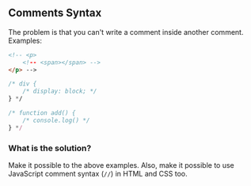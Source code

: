 ## Comments Syntax

The problem is that you can't write a comment inside another comment. Examples:

```html
<!-- <p>
	<!-- <span></span> -->
</p> -->
```

```css
/* div {
	/* display: block; */
} */
```

```js
/* function add() {
	/* console.log() */
} */
```

### What is the solution?

Make it possible to the above examples. Also, make it possible to use JavaScript comment syntax (`//`) in HTML and CSS too.
